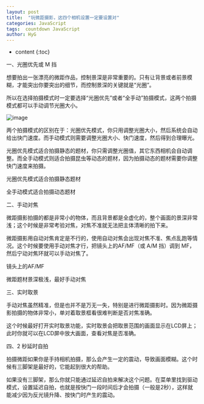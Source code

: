 ```yaml
---
layout: post
title:  "玩微距摄影，这四个相机设置一定要设置对"
categories: JavaScript
tags:  countdown JavaScript
author: HyG
---
```


* content
{:toc}


一、光圈优先或 M 挡

想要拍出一张漂亮的微距作品，控制景深是非常重要的。只有让背景或者前景模糊，才能突出你要突出的细节，而控制景深的关键就是“光圈”。

所以在选择拍摄模式时一定要选择“光圈优先”或者“全手动”拍摄模式，这两个拍摄模式都可以手动调节光圈大小。

![image](https://github.com/lanhua123/lanhua123.github.io/raw/master/2.jpg)

两个拍摄模式的区别在于：光圈优先模式，你只用调整光圈大小，然后系统会自动给出快门速度。而手动模式则需要调整光圈大小、快门速度，然后得到合理曝光。

光圈优先模式适合拍摄静态的题材，你只需调整光圈值，其它东西相机会自动调整。而全手动模式则适合拍摄昆虫等动态的题材，因为拍摄动态的题材需要你调整快门速度来拍摄。



光圈优先模式适合拍摄静态题材



全手动模式适合拍摄动态题材

二、手动对焦

微距摄影拍摄的都是非常小的物体，而且背景都是全虚化的，整个画面的景深非常浅；这个时候是非常考验对焦，对焦不准就无法把主体清晰的拍下来。

微距摄影用自动对焦肯定是不行的，使用自动对焦会出现对焦不准、焦点乱跑等情况。这个时候要使用手动对焦才行，把镜头上的AF/MF（或 A/M 挡）调到 MF，然后宁动对焦环就可以手动对焦了。



镜头上的AF/MF



微距题材景深极浅，最好手动对焦

三、实时取景

手动对焦虽然精准，但是也并不是万无一失，特别是进行微距摄影时。因为微距摄影拍摄的物体非常小，单对着取景框看很难判断是否对焦准确。

这个时候最好打开实时取景功能，实时取景会把取景范围的画面显示在LCD屏上；此时你就可以在LCD屏中放大画面，查看对焦是否准确。



四、2 秒延时自拍

拍摄微距如果你是手持相机拍摄，那么会产生一定的震动，导致画面模糊。这个时候有三脚架是最好的，它能起到很大的帮助。

如果没有三脚架，那么你就只能通过延迟自拍来解决这个问题。在菜单里找到驱动模式，设置延迟自拍，也就是按快门一段时间后才会拍摄（一般是2秒），这样就能减少因为反光镜升降、按快门时产生的震动。
  
  
  
  
  
     

